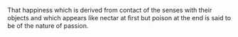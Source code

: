 That happiness which is derived from contact of the senses with their objects and which appears like nectar at ﬁrst but poison at the end is said to be of the nature of passion.